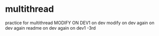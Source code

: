 # multithread
practice for multithread
MODIFY ON DEV1
on dev
modify on dev again
on dev again
readme on dev again
on dev1 -3rd

